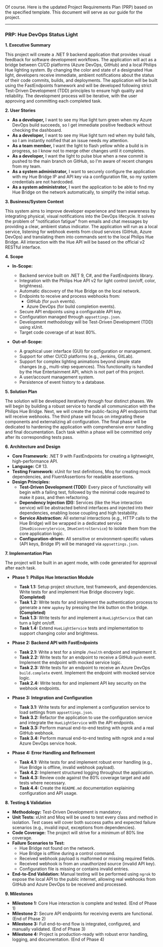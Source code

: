 Of course. Here is the updated Project Requirements Plan (PRP) based on the specified template. This document will serve as our guide for the project.

---

### **PRP: Hue DevOps Status Light**

**1. Executive Summary**

This project will create a .NET 9 backend application that provides visual feedback for software development workflows. The application will act as a bridge between CI/CD platforms (Azure DevOps, GitHub) and a local Philips Hue lighting system. By changing the color and state of a designated Hue light, developers receive immediate, ambient notifications about the status of their code commits, builds, and deployments. The application will be built using the FastEndpoints framework and will be developed following strict Test-Driven Development (TDD) principles to ensure high quality and reliability. The development process will be iterative, with the user approving and committing each completed task.

**2. User Stories**

*   **As a developer,** I want to see my Hue light turn green when my Azure DevOps build succeeds, so I get immediate positive feedback without checking the dashboard.
*   **As a developer,** I want to see my Hue light turn red when my build fails, so I am instantly notified that an issue needs my attention.
*   **As a team member,** I want the light to flash yellow while a build is in progress, so I know not to merge other changes until it completes.
*   **As a developer,** I want the light to pulse blue when a new commit is pushed to the main branch on GitHub, so I'm aware of recent changes from my team.
*   **As a system administrator,** I want to securely configure the application with my Hue Bridge IP and API key via a configuration file, so my system credentials are not hardcoded.
*   **As a system administrator,** I want the application to be able to find my Hue Bridge on the network automatically, to simplify the initial setup.

**3. Business/System Context**

This system aims to improve developer experience and team awareness by integrating physical, visual notifications into the DevOps lifecycle. It solves the problem of "notification fatigue" from emails and chat messages by providing a clear, ambient status indicator. The application will run as a local service, listening for webhook events from cloud services (GitHub, Azure DevOps) and translating them into commands sent to the local Philips Hue Bridge. All interaction with the Hue API will be based on the official v2 RESTful interface.

**4. Scope**

*   **In-Scope:**
    *   Backend service built on .NET 9, C#, and the FastEndpoints library.
    *   Integration with the Philips Hue API v2 for light control (on/off, color, brightness).
    *   Automatic discovery of the Hue Bridge on the local network.
    *   Endpoints to receive and process webhooks from:
        *   GitHub (for `push` events).
        *   Azure DevOps (for build completion events).
    *   Secure API endpoints using a configurable API key.
    *   Configuration managed through `appsettings.json`.
    *   Development methodology will be Test-Driven Development (TDD) using xUnit.
    *   Target code coverage of at least 80%.

*   **Out-of-Scope:**
    *   A graphical user interface (GUI) for configuration or management.
    *   Support for other CI/CD platforms (e.g., Jenkins, GitLab).
    *   Support for complex lighting animations beyond simple state changes (e.g., multi-step sequences). This functionality is handled by the Hue Entertainment API, which is not part of this project.
    *   A user/account management system.
    *   Persistence of event history to a database.

**5. Solution Plan**

The solution will be developed iteratively through four distinct phases. We will begin by building a robust service to handle all communication with the Philips Hue Bridge. Next, we will create the public-facing API endpoints that will receive webhooks. The third phase will focus on integrating these components and externalizing all configuration. The final phase will be dedicated to hardening the application with comprehensive error handling and final documentation. Each task within a phase will be committed only after its corresponding tests pass.

**6. Architecture and Design**

*   **Core Framework:** .NET 9 with FastEndpoints for creating a lightweight, high-performance API.
*   **Language:** C# 13.
*   **Testing Framework:** xUnit for test definitions, Moq for creating mock dependencies, and FluentAssertions for readable assertions.
*   **Design Principles:**
    *   **Test-Driven Development (TDD):** Every piece of functionality will begin with a failing test, followed by the minimal code required to make it pass, and then refactoring.
    *   **Dependency Injection (DI):** Services (like the Hue interaction service) will be abstracted behind interfaces and injected into their dependencies, enabling loose coupling and high testability.
    *   **Service Abstraction:** All external interactions (e.g., HTTP calls to the Hue Bridge) will be wrapped in a dedicated service (`IHueDiscoveryService`, `IHueControlService`) to isolate them from the core application logic.
    *   **Configuration-driven:** All sensitive or environment-specific values (API keys, Bridge IP) will be managed via `appsettings.json`.

**7. Implementation Plan**

The project will be built in an agent mode, with code generated for approval after each task.

*   **Phase 1: Philips Hue Interaction Module**
    *   **Task 1.1:** Setup project structure, test framework, and dependencies. Write tests for and implement Hue Bridge discovery logic. **(Completed)**
    *   **Task 1.2:** Write tests for and implement the authentication process to generate a new `appkey` by pressing the link button on the bridge. **(Completed)**
    *   **Task 1.3:** Write tests for and implement a `HueLightService` that can turn a light on/off.
    *   **Task 1.4:** Extend `HueLightService` tests and implementation to support changing color and brightness.

*   **Phase 2: Backend API with FastEndpoints**
    *   **Task 2.1:** Write a test for a simple `/health` endpoint and implement it.
    *   **Task 2.2:** Write tests for an endpoint to receive a GitHub `push` event. Implement the endpoint with mocked service logic.
    *   **Task 2.3:** Write tests for an endpoint to receive an Azure DevOps `build.complete` event. Implement the endpoint with mocked service logic.
    *   **Task 2.4:** Write tests for and implement API key security on the webhook endpoints.

*   **Phase 3: Integration and Configuration**
    *   **Task 3.1:** Write tests for and implement a configuration service to load settings from `appsettings.json`.
    *   **Task 3.2:** Refactor the application to use the configuration service and integrate the `HueLightService` with the API endpoints.
    *   **Task 3.3:** Perform manual end-to-end testing with ngrok and a real GitHub webhook.
    *   **Task 3.4:** Perform manual end-to-end testing with ngrok and a real Azure DevOps service hook.

*   **Phase 4: Error Handling and Refinement**
    *   **Task 4.1:** Write tests for and implement robust error handling (e.g., Hue Bridge is offline, invalid webhook payload).
    *   **Task 4.2:** Implement structured logging throughout the application.
    *   **Task 4.3:** Review code against the 80% coverage target and add tests where necessary.
    *   **Task 4.4:** Create the `README.md` documentation explaining configuration and API usage.

**8. Testing & Validation**

*   **Methodology:** Test-Driven Development is mandatory.
*   **Unit Tests:** xUnit and Moq will be used to test every class and method in isolation. Test cases will cover both success paths and expected failure scenarios (e.g., invalid input, exceptions from dependencies).
*   **Code Coverage:** The project will strive for a minimum of 80% line coverage.
*   **Failure Scenarios to Test:**
    *   Hue Bridge not found on the network.
    *   Hue Bridge is offline during a control command.
    *   Received webhook payload is malformed or missing required fields.
    *   Received webhook is from an unauthorized source (invalid API key).
    *   Configuration file is missing or contains invalid entries.
*   **End-to-End Validation:** Manual testing will be performed using `ngrok` to expose the local API to the public internet, allowing real webhooks from GitHub and Azure DevOps to be received and processed.

**9. Milestones**

*   **Milestone 1:** Core Hue interaction is complete and tested. (End of Phase 1)
*   **Milestone 2:** Secure API endpoints for receiving events are functional. (End of Phase 2)
*   **Milestone 3:** Full end-to-end flow is integrated, configured, and manually validated. (End of Phase 3)
*   **Milestone 4:** Project is production-ready with robust error handling, logging, and documentation. (End of Phase 4)